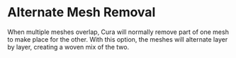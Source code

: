 Alternate Mesh Removal
====
When multiple meshes overlap, Cura will normally remove part of one mesh to make place for the other. With this option, the meshes will alternate layer by layer, creating a woven mix of the two.
